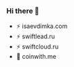### Hi there 👋


- ⚡ isaevdimka.com
- ⚡ swiftlead.ru
- ⚡ swiftcloud.ru
- 🤔 coinwith.me
<!--
**IsaevDimka/isaevdimka** is a ✨ _special_ ✨ repository because its `README.md` (this file) appears on your GitHub profile.

Here are some ideas to get you started:

- 🔭 I’m currently working on ...
- 🌱 I’m currently learning ...
- 👯 I’m looking to collaborate on ...
- 🤔 I’m looking for help with ...
- 💬 Ask me about ...
- 📫 How to reach me: ...
- 😄 Pronouns: ...
- ⚡ Fun fact: ...
-->
